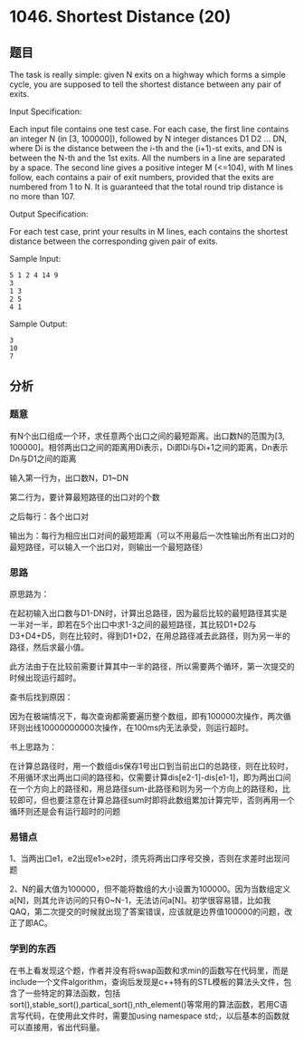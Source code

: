 # 1046. Shortest Distance (20)

## 题目

The task is really simple: given N exits on a highway which forms a simple cycle, you are supposed to tell the shortest distance between any pair of exits.

Input Specification:

Each input file contains one test case. For each case, the first line contains an integer N (in [3, 100000]), followed by N integer distances D1 D2 ... DN, where Di is the distance between the i-th and the (i+1)-st exits, and DN is between the N-th and the 1st exits. All the numbers in a line are separated by a space. The second line gives a positive integer M (<=104), with M lines follow, each contains a pair of exit numbers, provided that the exits are numbered from 1 to N. It is guaranteed that the total round trip distance is no more than 107.

Output Specification:

For each test case, print your results in M lines, each contains the shortest distance between the corresponding given pair of exits.

Sample Input:

```
5 1 2 4 14 9
3
1 3
2 5
4 1
```

Sample Output:

```
3
10
7
```

## 分析

### 题意

有N个出口组成一个环，求任意两个出口之间的最短距离。出口数N的范围为[3, 100000]。相邻两出口之间的距离用Di表示，Di即Di与Di+1之间的距离，Dn表示Dn与D1之间的距离

输入第一行为，出口数N，D1~DN

第二行为，要计算最短路径的出口对的个数

之后每行：各个出口对

输出为：每行为相应出口对间的最短距离（可以不用最后一次性输出所有出口对的最短路径，可以输入一个出口对，则输出一个最短路径）

### 思路

原思路为：

在起初输入出口数与D1-DN时，计算出总路径，因为最后比较的最短路径其实是一半对一半，即若在5个出口中求1-3之间的最短路径，其比较D1+D2与D3+D4+D5，则在比较时，得到D1+D2，在用总路径减去此路径，则为另一半的路径，然后求最小值。

此方法由于在比较前需要计算其中一半的路径，所以需要两个循环，第一次提交的时候出现运行超时。

查书后找到原因：

因为在极端情况下，每次查询都需要遍历整个数组，即有100000次操作，两次循环则出线10000000000次操作，在100ms内无法承受，则运行超时。

书上思路为：

在计算总路径时，用一个数组dis保存1号出口到当前出口的总路径，则在比较时，不用循环求出两出口间的路径和，仅需要计算dis[e2-1]-dis[e1-1]，即为两出口间在一个方向上的路径和，用总路径sum-此路径和则为另一个方向上的路径和，比较即可，但也要注意在计算总路径sum时即将此数组累加计算完毕，否则再用一个循环则还是会有运行超时的问题

### 易错点

1、当两出口e1，e2出现e1>e2时，须先将两出口序号交换，否则在求差时出现问题

2、N的最大值为100000，但不能将数组的大小设置为100000。因为当数组定义a[N]，则其允许访问的只有0~N-1，无法访问a[N]。初学很容易错，比如我QAQ，第二次提交的时候就出现了答案错误，应该就是边界值100000的问题，改正了即AC。

### 学到的东西

在书上看发现这个题，作者并没有将swap函数和求min的函数写在代码里，而是include一个文件algorithm，查询后发现<algorithm>是c++特有的STL模板的算法头文件，包含了一些特定的算法函数，包括sort(),stable_sort(),partical_sort(),nth_element()等常用的算法函数，若用C语言写代码，在使用此文件时，需要加using namespace std;，以后基本的函数就可以直接用，省出代码量。
